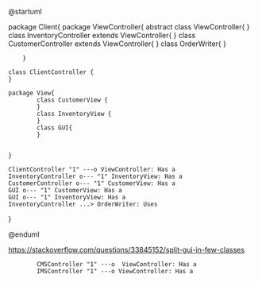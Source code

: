 @startuml

package Client{
	package ViewController{
		abstract class ViewController{
    		}
    		class InventoryController extends ViewController{
    		}
    		class CustomerController extends ViewController{
    		}
			class OrderWriter{
    		}

    	}
 
  	class ClientController {
  	}
  	
  	package View{
    		class CustomerView {
    		}
    		class InventoryView {
    		}
    		class GUI{
    		}

    		
    }

 	ClientController "1" ---o ViewController: Has a 
    InventoryController o--- "1" InventoryView: Has a
    CustomerController o--- "1" CustomerView: Has a
    GUI o--- "1" CustomerView: Has a
    GUI o--- "1" InventoryView: Has a
	InventoryController ...> OrderWriter: Uses

}

@enduml

https://stackoverflow.com/questions/33845152/split-gui-in-few-classes

    		CMSController "1" ---o  ViewController: Has a
    		IMSController "1" ---o ViewController: Has a